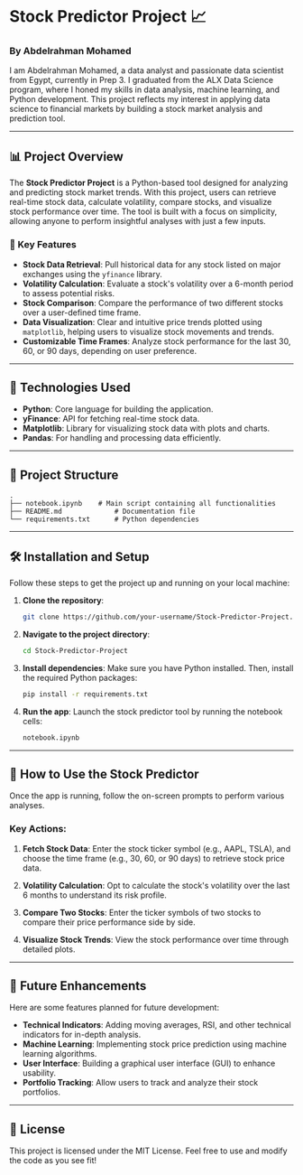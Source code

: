 # Stock Predictor Project 📈

### By Abdelrahman Mohamed

I am Abdelrahman Mohamed, a data analyst and passionate data scientist from Egypt, currently in Prep 3. I graduated from the ALX Data Science program, where I honed my skills in data analysis, machine learning, and Python development. This project reflects my interest in applying data science to financial markets by building a stock market analysis and prediction tool.

---

## 📊 Project Overview

The **Stock Predictor Project** is a Python-based tool designed for analyzing and predicting stock market trends. With this project, users can retrieve real-time stock data, calculate volatility, compare stocks, and visualize stock performance over time. The tool is built with a focus on simplicity, allowing anyone to perform insightful analyses with just a few inputs.

### 🚀 Key Features

- **Stock Data Retrieval**: Pull historical data for any stock listed on major exchanges using the `yfinance` library.
- **Volatility Calculation**: Evaluate a stock's volatility over a 6-month period to assess potential risks.
- **Stock Comparison**: Compare the performance of two different stocks over a user-defined time frame.
- **Data Visualization**: Clear and intuitive price trends plotted using `matplotlib`, helping users to visualize stock movements and trends.
- **Customizable Time Frames**: Analyze stock performance for the last 30, 60, or 90 days, depending on user preference.

---

## 🧰 Technologies Used

- **Python**: Core language for building the application.
- **yFinance**: API for fetching real-time stock data.
- **Matplotlib**: Library for visualizing stock data with plots and charts.
- **Pandas**: For handling and processing data efficiently.

---

## 📂 Project Structure

```
.
├── notebook.ipynb    # Main script containing all functionalities
├── README.md             # Documentation file
└── requirements.txt      # Python dependencies
```

---

## 🛠️ Installation and Setup

Follow these steps to get the project up and running on your local machine:

1. **Clone the repository**:
   ```bash
   git clone https://github.com/your-username/Stock-Predictor-Project.git
   ```

2. **Navigate to the project directory**:
   ```bash
   cd Stock-Predictor-Project
   ```

3. **Install dependencies**:
   Make sure you have Python installed. Then, install the required Python packages:
   ```bash
   pip install -r requirements.txt
   ```

4. **Run the app**:
   Launch the stock predictor tool by running the notebook cells:
   ```bash
   notebook.ipynb
   ```

---

## 📘 How to Use the Stock Predictor

Once the app is running, follow the on-screen prompts to perform various analyses.

### Key Actions:

1. **Fetch Stock Data**: Enter the stock ticker symbol (e.g., AAPL, TSLA), and choose the time frame (e.g., 30, 60, or 90 days) to retrieve stock price data.
   
2. **Volatility Calculation**: Opt to calculate the stock's volatility over the last 6 months to understand its risk profile.

3. **Compare Two Stocks**: Enter the ticker symbols of two stocks to compare their price performance side by side.

4. **Visualize Stock Trends**: View the stock performance over time through detailed plots.

---

## 🌱 Future Enhancements

Here are some features planned for future development:

- **Technical Indicators**: Adding moving averages, RSI, and other technical indicators for in-depth analysis.
- **Machine Learning**: Implementing stock price prediction using machine learning algorithms.
- **User Interface**: Building a graphical user interface (GUI) to enhance usability.
- **Portfolio Tracking**: Allow users to track and analyze their stock portfolios.

---

## 📝 License

This project is licensed under the MIT License. Feel free to use and modify the code as you see fit!
